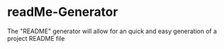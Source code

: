 # readMe-Generator
The "README" generator will allow for an quick and easy generation of a project README file
